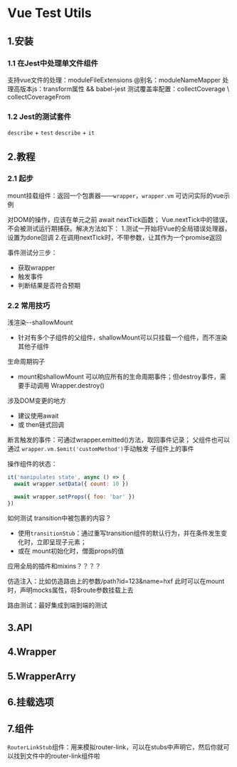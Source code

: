 # Vue Test Utils
## 1.安装
### 1.1 在Jest中处理单文件组件

支持vue文件的处理：moduleFileExtensions
@别名：moduleNameMapper
处理高版本js：transform属性 && babel-jest
测试覆盖率配置：collectCoverage \ collectCoverageFrom

### 1.2 Jest的测试套件
```describe``` + ```test```
 ```describe``` + ```it```

## 2.教程
### 2.1 起步
mount挂载组件：返回一个包裹器——```wrapper```，```wrapper.vm``` 可访问实际的vue示例

对DOM的操作，应该在单元之前 await nextTick函数；
Vue.nextTick中的错误，不会被测试运行期捕获。解决方法如下：
1.测试一开始将Vue的全局错误处理器，设置为done回调
2.在调用nextTick时，不带参数，让其作为一个promise返回

事件测试分三步：
* 获取wrapper
* 触发事件
* 判断结果是否符合预期

### 2.2 常用技巧
浅渲染--shallowMount
* 针对有多个子组件的父组件，shallowMount可以只挂载一个组件，而不渲染其他子组件

生命周期钩子
* mount和shallowMount 可以响应所有的生命周期事件；但destroy事件，需要手动调用 Wrapper.destroy()

涉及DOM变更的地方
* 建议使用await 
* 或 then链式回调

断言触发的事件：可通过wrapper.emitted()方法，取回事件记录；
父组件也可以通过 ```wrapper.vm.$emit('customMethod')```手动触发 子组件上的事件

操作组件的状态：
```javascript
it('manipulates state', async () => {
  await wrapper.setData({ count: 10 })

  await wrapper.setProps({ foo: 'bar' })
})
```

如何测试 transition中被包裹的内容？
* 使用```transitionStub```：通过重写transition组件的默认行为，并在条件发生变化时，立即呈现子元素；
* 或在 mount初始化时，僧面props的值

应用全局的插件和mixins？？？？

仿造注入：比如仿造路由上的参数/path?id=123&name=hxf
此时可以在mount时，声明mocks属性，将$route参数挂载上去


路由测试：最好集成到端到端的测试


## 3.API
## 4.Wrapper
## 5.WrapperArry
## 6.挂载选项
## 7.组件
```RouterLinkStub```组件：用来模拟router-link，可以在stubs中声明它，然后你就可以找到文件中的router-link组件啦